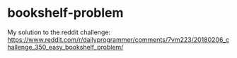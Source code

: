 # bookshelf-problem
My solution to the reddit challenge: https://www.reddit.com/r/dailyprogrammer/comments/7vm223/20180206_challenge_350_easy_bookshelf_problem/
